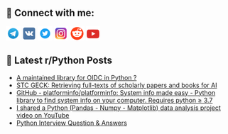 ## 🔎 Connect with me:
[<img src="https://github.com/bullbesh/bullbesh/blob/main/images/Telegram.png" width="32" height="32" />](https://t.me/bullbesh)
[<img src="https://github.com/bullbesh/bullbesh/blob/main/images/VK.png" width="32" height="32" />](https://vk.com/bullbesh)
[<img src="https://github.com/bullbesh/bullbesh/blob/main/images/Twitter.png" width="32" height="32" />](https://twitter.com/bullbesh1)
[<img src="https://github.com/bullbesh/bullbesh/blob/main/images/Instagram.png" width="32" height="32" />](https://www.instagram.com/bullbesh)
[<img src="https://github.com/bullbesh/bullbesh/blob/main/images/Reddit.png" width="32" height="32" />](https://www.reddit.com/user/bullbesh)
[<img src="https://github.com/bullbesh/bullbesh/blob/main/images/YouTube.png" width="32" height="32" />](https://www.youtube.com/channel/UCtfjRs6uzgq5mfm8S06WTcg)

## 📕 Latest r/Python Posts
<!-- BLOG-POST-LIST:START -->
- [A maintained library for OIDC in Python ?](https://www.reddit.com/r/Python/comments/16pin4l/a_maintained_library_for_oidc_in_python/)
- [STC GECK: Retrieving full-texts of scholarly papers and books for AI](https://www.reddit.com/r/Python/comments/16pi7mp/stc_geck_retrieving_fulltexts_of_scholarly_papers/)
- [GitHub - platforminfo/platforminfo: System info made easy - Python library to find system info on your computer. Requires python ≥ 3.7](https://www.reddit.com/r/Python/comments/16pgkw8/github_platforminfoplatforminfo_system_info_made/)
- [I shared a Python &lpar;Pandas - Numpy - Matplotlib&rpar; data analysis project video on YouTube](https://www.reddit.com/r/Python/comments/16peitp/i_shared_a_python_pandas_numpy_matplotlib_data/)
- [Python Interview Question &amp; Answers](https://www.reddit.com/r/Python/comments/16pebmw/python_interview_question_answers/)
<!-- BLOG-POST-LIST:END -->
